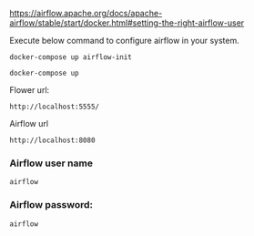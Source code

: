 

https://airflow.apache.org/docs/apache-airflow/stable/start/docker.html#setting-the-right-airflow-user

Execute below command to configure airflow in your system.

```
docker-compose up airflow-init
```



```
docker-compose up
```


Flower url:
```
http://localhost:5555/
```

Airflow url 
```
http://localhost:8080
```
### Airflow user name
```
airflow
```
### Airflow password: 
```
airflow
```
